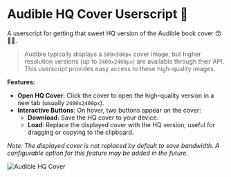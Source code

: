 # Audible HQ Cover Userscript 🐒

A userscript for getting that sweet HQ version of the Audible book cover 😙👌🏻.

> Audible typically displays a `500x500px` cover image, but higher resolution versions (up to `2400x2400px`) are available through their API. This userscript provides easy access to these high-quality images.

**Features:**

- **Open HQ Cover**: Click the cover to open the high-quality version in a new tab (usually `2400x2400px`).
- **Interactive Buttons**: On hover, two buttons appear on the cover:
  - **Download**: Save the HQ cover to your device.
  - **Load**: Replace the displayed cover with the HQ version, useful for dragging or copying to the clipboard.

*Note: The displayed cover is not replaced by default to save bandwidth. A configurable option for this feature may be added in the future.*

![Audible HQ Cover](https://github.com/user-attachments/assets/e6e1cd47-e075-465a-8bf4-9952e64e1495)
